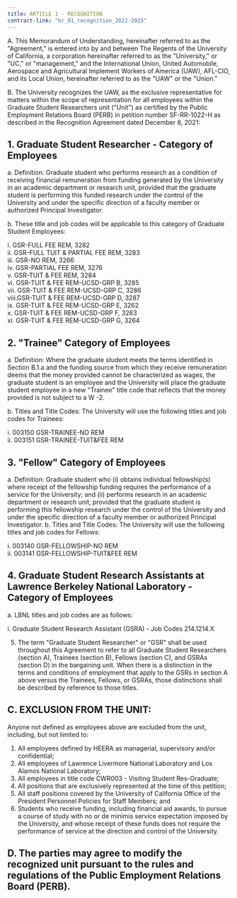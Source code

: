 ```yaml
---
title: ARTICLE 1 - RECOGNITION 
contract-link: "br_01_recognition_2022-2025"
---
```


A. This Memorandum of Understanding, hereinafter referred to as the "Agreement," is entered into by and between The Regents of the University of California, a corporation hereinafter referred to as the "University," or "UC," or "management," and the International Union, United Automobile, Aerospace and Agricultural Implement Workers of America (UAW), AFL-CIO, and its Local Union, hereinafter referred to as the "UAW" or the "Union."

B. The University recognizes the UAW, as the exclusive representative for matters within the scope of representation for all employees within the Graduate Student Researchers unit ("Unit") as certified by the Public Employment Relations Board (PERB) in petition number SF-RR-1022-H as described in the Recognition Agreement dated December 8, 2021:

## 1. Graduate Student Researcher - Category of Employees

a. Definition: Graduate student who performs research as a condition of receiving financial remuneration from funding generated by the University in an academic department or research unit, provided that the graduate student is performing this funded research under the control of the University and under the specific direction of a faculty member or authorized Principal Investigator.

b. These title and job codes will be applicable to this category of Graduate Student Employees:
  
  i. GSR-FULL FEE REM, 3282<br>
  ii. GSR-FULL TUIT & PARTIAL FEE REM, 3283<br>
  iii. GSR-NO REM, 3266<br>
  iv. GSR-PARTIAL FEE REM, 3276<br>
  v. GSR-TUIT & FEE REM, 3284<br>
  vi. GSR-TUIT & FEE REM-UCSD-GRP B, 3285<br>
  vii. GSR-TUIT & FEE REM-UCSD-GRP C, 3286<br>
  viii.GSR-TUIT & FEE REM-UCSD-GRP D, 3287<br>
  ix. GSR-TUIT & FEE REM-UCSD-GRP E, 3262<br>
  x. GSR-TUIT & FEE REM-UCSD-GRP F, 3263<br>
  xi. GSR-TUIT & FEE REM-UCSD-GRP G, 3264

## 2. "Trainee" Category of Employees

a. Definition: Where the graduate student meets the terms identified in Section B.1.a and the funding source from which they receive remuneration deems that the money provided cannot be characterized as wages, the graduate student is an employee and the University will place the graduate student employee in a new "Trainee" title code that reflects that the money provided is not subject to a W -2.

b. Titles and Title Codes: The University will use the following titles and job codes for Trainees:

i. 003150 GSR-TRAINEE-NO REM<br>
ii. 003151 GSR-TRAINEE-TUIT&FEE REM

## 3. "Fellow" Category of Employees

a. Definition: Graduate student who (i) obtains individual fellowship(s) where receipt of the fellowship funding requires the performance of a service for the University; and (ii) performs research in an academic department or research unit, provided that the graduate student is performing this fellowship research under the control of the University and under the specific direction of a faculty member or authorized Principal Investigator.
b. Titles and Title Codes: The University will use the following titles and job codes for Fellows:

i. 003140 GSR-FELLOWSHIP-NO REM<br>
ii. 003141 GSR-FELLOWSHIP-TUIT&FEE REM

## 4. Graduate Student Research Assistants at Lawrence Berkeley National Laboratory - Category of Employees

a. LBNL titles and job codes are as follows:

i. Graduate Student Research Assistant (GSRA) - Job Codes 214.1214.X

5. The term "Graduate Student Researcher" or "GSR" shall be used throughout this Agreement to refer to all Graduate Student Researchers (section A), Trainees (section B), Fellows (section C), and GSRAs (section D) in the bargaining unit. When there is a distinction in the terms and conditions of employment that apply to the GSRs in section A above versus the Trainees, Fellows, or GSRAs, those distinctions shall be described by reference to those titles.

## C. EXCLUSION FROM THE UNIT:

Anyone not defined as employees above are excluded from the unit, including, but not limited to:

1. All employees defined by HEERA as managerial, supervisory and/or confidential;
2. All employees of Lawrence Livermore National Laboratory and Los Alamos National Laboratory;
3. All employees in title code CWR003 - Visiting Student Res-Graduate;
4. All positions that are exclusively represented at the time of this petition;
5. All staff positions covered by the University of California Office of the President Personnel Policies for Staff Members; and
6. Students who receive funding, including financial aid awards, to pursue a course of study with no or de minimis service expectation imposed by the University, and whose receipt of these funds does not require the performance of service at the direction and control of the University.

## D. The parties may agree to modify the recognized unit pursuant to the rules and regulations of the Public Employment Relations Board (PERB).
